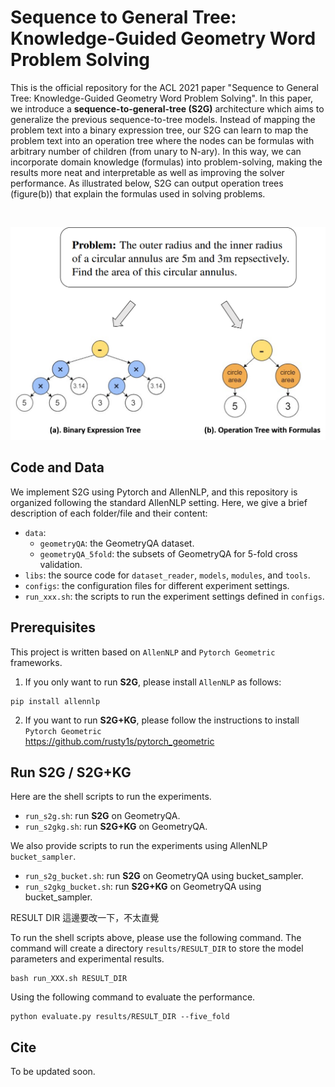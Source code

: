 # Sequence to General Tree: Knowledge-Guided Geometry Word Problem Solving

This is the official repository for the ACL 2021 paper "Sequence to General Tree: Knowledge-Guided Geometry Word Problem Solving". In this paper, we introduce a **sequence-to-general-tree (S2G)** architecture which aims to generalize the previous sequence-to-tree models. Instead of mapping the problem text into a binary expression tree, our S2G can learn to map the problem text into an operation tree where the nodes can be formulas with arbitrary number of children (from unary to N-ary). In this way, we can incorporate domain knowledge (formulas) into problem-solving, making the results more neat and interpretable as well as improving the solver performance. As illustrated below, S2G can output operation trees (figure(b)) that explain the formulas used in solving problems.

<br>
<p align="center">
  <img src="./imgs/figure1.png" width="550">
</p>


## Code and Data

We implement S2G using Pytorch and AllenNLP, and this repository is organized following the standard AllenNLP setting.
Here, we give a brief description of each folder/file and their content:

+ `data`: 
    + `geometryQA`: the GeometryQA dataset.
    + `geometryQA_5fold`: the subsets of GeometryQA for 5-fold cross validation.
+ `libs`: the source code for `dataset_reader`, `models`, `modules`, and `tools`.
+ `configs`: the configuration files for different experiment settings.  
+ `run_xxx.sh`: the scripts to run the experiment settings defined in `configs`.


## Prerequisites

This project is written based on `AllenNLP` and `Pytorch Geometric` frameworks.

1. If you only want to run **S2G**, please install `AllenNLP` as follows:

```
pip install allennlp
```

2. If you want to run **S2G+KG**, please follow the instructions to install `Pytorch Geometric`  
https://github.com/rusty1s/pytorch_geometric



## Run S2G / S2G+KG

Here are the shell scripts to run the experiments.

+ `run_s2g.sh`: run **S2G** on GeometryQA.
+ `run_s2gkg.sh`: run **S2G+KG** on GeometryQA.

We also provide scripts to run the experiments using AllenNLP `bucket_sampler`.

+ `run_s2g_bucket.sh`: run **S2G** on GeometryQA using bucket_sampler.
+ `run_s2gkg_bucket.sh`: run **S2G+KG** on GeometryQA using bucket_sampler.

RESULT DIR 這邊要改一下，不太直覺


To run the shell scripts above, please use the following command. The command will create a directory `results/RESULT_DIR` to store the model parameters and experimental results.
```
bash run_XXX.sh RESULT_DIR
```

Using the following command to evaluate the performance.
```
python evaluate.py results/RESULT_DIR --five_fold
```

## Cite

To be updated soon.
